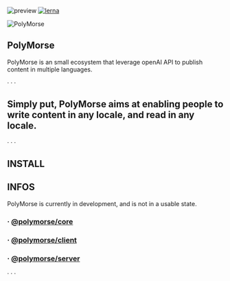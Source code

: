 ![preview](https://img.shields.io/badge/-alpha-3ec188.svg)
[![lerna](https://img.shields.io/badge/maintained%20with-lerna-cc00ff.svg)](https://lerna.js.org/)
  
![PolyMorse][logo]

## **PolyMorse**

PolyMorse is an small ecosystem that leverage openAI API to publish content in multiple languages.  

· · ·
## **Simply put, PolyMorse aims at enabling people to write content in any locale, and read in any locale.**
· · ·

## **INSTALL**

## **INFOS**

PolyMorse is currently in development, and is not in a usable state.


### · [@polymorse/core](https://github.com/Nebukam/polymorse/tree/main/packages/polymorse-core)
### · [@polymorse/client](https://github.com/Nebukam/polymorse/tree/main/packages/polymorse-client)  
### · [@polymorse/server](https://github.com/Nebukam/polymorse/tree/main/packages/polymorse-server)  

· · ·


[logo]: https://github.com/Nebukam/polymorse/raw/main/bin/polymorse-monorepo-logo.png "polymorse-logo"